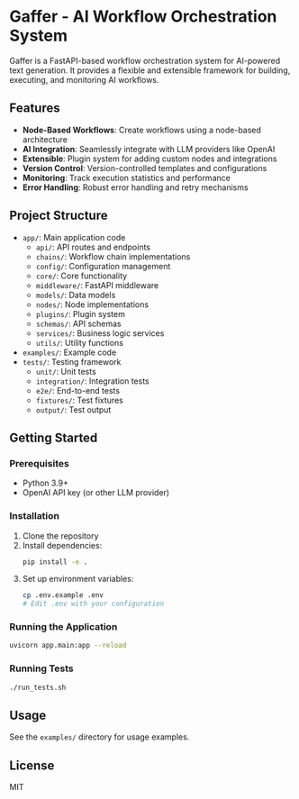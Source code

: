 # Gaffer - AI Workflow Orchestration System

Gaffer is a FastAPI-based workflow orchestration system for AI-powered text generation. It provides a flexible and extensible framework for building, executing, and monitoring AI workflows.

## Features

- **Node-Based Workflows**: Create workflows using a node-based architecture
- **AI Integration**: Seamlessly integrate with LLM providers like OpenAI
- **Extensible**: Plugin system for adding custom nodes and integrations
- **Version Control**: Version-controlled templates and configurations
- **Monitoring**: Track execution statistics and performance
- **Error Handling**: Robust error handling and retry mechanisms

## Project Structure

- `app/`: Main application code
  - `api/`: API routes and endpoints
  - `chains/`: Workflow chain implementations
  - `config/`: Configuration management
  - `core/`: Core functionality
  - `middleware/`: FastAPI middleware
  - `models/`: Data models
  - `nodes/`: Node implementations
  - `plugins/`: Plugin system
  - `schemas/`: API schemas
  - `services/`: Business logic services
  - `utils/`: Utility functions
- `examples/`: Example code
- `tests/`: Testing framework
  - `unit/`: Unit tests
  - `integration/`: Integration tests
  - `e2e/`: End-to-end tests
  - `fixtures/`: Test fixtures
  - `output/`: Test output

## Getting Started

### Prerequisites

- Python 3.9+
- OpenAI API key (or other LLM provider)

### Installation

1. Clone the repository
2. Install dependencies:
   ```bash
   pip install -e .
   ```
3. Set up environment variables:
   ```bash
   cp .env.example .env
   # Edit .env with your configuration
   ```

### Running the Application

```bash
uvicorn app.main:app --reload
```

### Running Tests

```bash
./run_tests.sh
```

## Usage

See the `examples/` directory for usage examples.

## License

MIT 